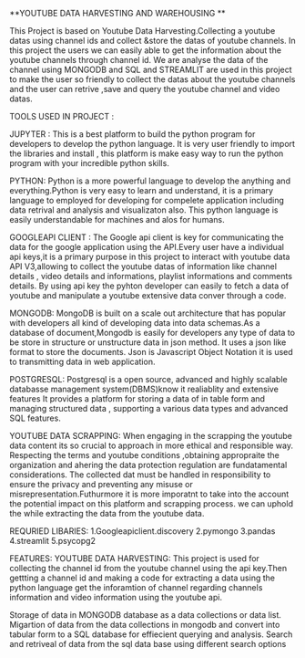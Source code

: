 **YOUTUBE DATA HARVESTING AND WAREHOUSING **

This Project is based on Youtube Data Harvesting.Collecting a youtube datas using channel ids and collect &store the datas of youtube channels. In this project the users we can easily able to get the information about the youtube channels through channel id. We are analyse the data of the channel using MONGODB and SQL and STREAMLIT are used in this project to make the user so friendly to collect the datas about the youtube channels and the user can retrive ,save and query the youtube channel and video datas.

TOOLS USED IN PROJECT :

JUPYTER : This is a best platform to build the python program for developers to develop the python language. It is very user friendly to import the libraries and install , this platform is make easy way to run the python program with your incredible python skills.

PYTHON: Python is a more powerful language to develop the anything and everything.Python is very easy to learn and understand, it is a primary language to employed for developing for compelete application including data retrival and analysis and visualizaton also. This python language is easily understandable for machines and alos for humans.

GOOGLEAPI CLIENT : The Google api client is key for communicating the data for the google application using the API.Every user have a individual api keys,it is a primary purpose in this project to interact with youtube data API V3,allowing to collect the youtube datas of information like channel details , video details and informations, playlist informations and comments details. By using api key the pyhton developer can easily to fetch a data of youtube and manipulate a youtube extensive data conver through a code.

MONGODB: MongoDB is built on a scale out architecture that has popular with developers all kind of developing data into data schemas.As a database of document,Mongodb is easily for developers any type of data to be store in structure or unstructure data in json method. It uses a json like format to store the documents. Json is Javascript Object Notation it is used to transmitting data in web application.

POSTGRESQL: Postgresql is a open source, advanced and highly scalable databasse management system(DBMS)know it realiablity and extensive features It provides a platform for storing a data of in table form and managing structured data , supporting a various data types and advanced SQL features.

YOUTUBE DATA SCRAPPING: When engaging in the scrapping the youtube data content its so crucial to approach in more ethical and responsible way. Respecting the terms and youtube conditions ,obtaining appropraite the organization and ahering the data protection regulation are fundatamental considerations. The collected dat must be handled in responsibility to ensure the privacy and preventing any misuse or misrepresentation.Futhurmore it is more imporatnt to take into the account the potential impact on this platform and scrapping process. we can uphold the while extracting the data from the youtube data.

REQURIED LIBARIES: 1.Googleapiclient.discovery 2.pymongo 3.pandas 4.streamlit 5.psycopg2

FEATURES: YOUTUBE DATA HARVESTING: This project is used for collecting the channel id from the youtube channel using the api key.Then gettting a channel id and making a code for extracting a data using the python language get the inforamtion of channel regarding channels information and video information using the youtube api.

Storage of data in MONGODB database as a data collections or data list. Migartion of data from the data collections in mongodb and convert into tabular form to a SQL database for effiecient querying and analysis. Search and retriveal of data from the sql data base using different search options
